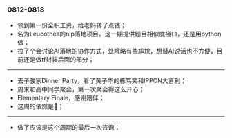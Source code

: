 ### 0812-0818
- 领到第一份全职工资，给老妈转了点钱；
- 名为Leucothea的nlp落地项目，这一期提供题目相似度接口，还是用python做；
- 拉了个会讨论AI落地的协作方式，处境略有些尴尬，想替AI说话也不方便，目前还是做tf封装后面的部分；

---
- 去子骏家Dinner Party，看了黄子华的栋笃笑和IPPON大喜利；
- 周末和高中同学聚会，第一次聚会得这么开心；
- Elementary Finale，感谢陪伴；
- 这周的依然是🍙；

---
- 做了应该是这个周期的最后一次咨询；

